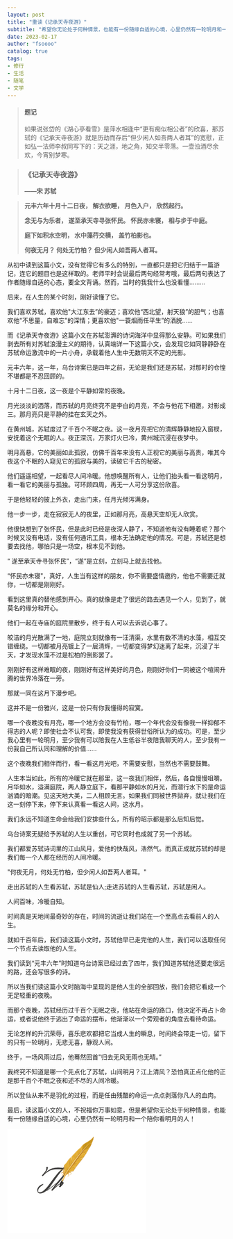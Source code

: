 ```yaml
---
layout: post
title: "重读《记承天寺夜游》"
subtitle: "希望你无论处于何种情景，也能有一份随缘自适的心境，心里仍然有一轮明月和一个陪你看明月的人"
date: 2023-02-17
author: "fsoooo"
catalog: true
tags:
- 修行
- 生活
- 随笔
- 文学
---
```

> 
> #### 题记
>
> 如果说张岱的《湖心亭看雪》是萍水相逢中“更有痴似相公者”的欣喜，那苏轼的《记承天寺夜游》就是历劫而存后“但少闲人如吾两人者耳”的宽慰，正如弘一法师李叔同写下的：天之涯，地之角，知交半零落。一壶浊酒尽余欢，今宵别梦寒。

> ### 《记承天寺夜游》
>
> **——宋 苏轼**

> **元丰六年十月十二日夜， 解衣欲睡， 月色入户， 欣然起行。**
>
> **念无与为乐者， 遂至承天寺寻张怀民。 怀民亦未寝， 相与步于中庭。**
>
> **庭下如积水空明， 水中藻荇交横， 盖竹柏影也。**
>
> **何夜无月？ 何处无竹柏？ 但少闲人如吾两人者耳。**
>


从初中读到这篇小文，没有觉得它有多么的特别，一直都只是把它归结于一篇游记，连它的题目也是这样取的。老师平时会说最后两句经常考哦，最后两句表达了作者随缘自适的心态，要全文背诵。然而，当时的我我什么也没看懂.........

后来，在人生的某个时刻，刚好读懂了它。

我们喜欢苏轼，喜欢他"大江东去”的豪迈；喜欢他“西北望，射天狼”的胆气；也喜欢他"不思量，自难忘”的深情；更喜欢他"一蓑烟雨任平生”的洒脱......

而《记承天寺夜游》这篇小文在苏轼澎湃的诗词海洋中显得那么安静。可如果我们剥去所有对苏轼浪漫主义的期待，认真端详一下这篇小文，会发现它如同静静卧在苏轼命运激流中的一片小舟，承载着他人生中无数明灭不定的光影。

元丰六年，这一年，乌台诗案已是四年之前，无论是我们还是苏轼，对那时的仓惶不堪都是不忍回顾的。

十月十二日夜，这一夜是个平静如常的夜晚。

月光淡淡的洒落，而苏轼的月亮终究不是李白的月亮，不会与他花下相邀，对影成三。那月亮只是平静的挂在玄天之外。

在黄州城，苏轼度过了千百个不眠之夜。这一夜月亮把它的清辉静静地投入窗棂，安抚着这个无眠的人。夜正深沉，万家灯火已冷，黄州城沉浸在夜梦中。

明月高悬，它的美丽如此孤寂，仿佛千百年来没有人正视它的美丽与高贵，唯其今夜这个不眠的人窥见它的孤寂与美的，读破它千古的秘密。

他们遥遥相望，一起看尽人间冷暖。他想唤醒所有人，让他们抬头看一看这明月，看一看它的美丽与孤独。可环顾四周，再无一人可分享这份欣喜。

于是他轻轻的披上外衣，走出门来，任月光倾泻满身。

他一步一步，走在寂寂无人的夜里，正如那月亮，高悬天空却无人欣赏。

他很快想到了张怀民，但是此时已经是夜深人静了，不知道他有没有睡着呢？那个时候又没有电话，没有任何通讯工具，根本无法确定他的情况。可是，苏轼还是想要去找他，哪怕只是一场空，根本见不到他。

“ 遂至承天寺寻张怀民”，“遂”是立刻，立刻马上就去找他。

“怀民亦未寝"，真好，人生当有这样的朋友，你不需要盛情邀约，他也不需要迁就你，一切都是刚刚好。

看到这里真的替他感到开心。真的就像是走了很远的路去遇见一个人，见到了，就莫名的缘分和开心。

他们一起在寺庙的庭院里散步，终于有人可以去诉说心事了。

皎洁的月光散满了一地，庭院立刻就像有一汪清渠，水里有数不清的水藻，相互交错缠绕。一切都被月亮镀上了一层清辉，一切都变得梦幻迷离了起来，沉浸了半天，才发现水藻不过是松柏的倒影罢了。

刚刚好有这样难眠的夜，刚刚好有这样美好的月色，刚刚好你们一同被这个喧闹升腾的世界冷落在一旁。

那就一同在这月下漫步吧。

这并不是一份雅兴，这是一份只有你我懂得的寂寞。

哪一个夜晚没有月亮，哪一个地方会没有竹柏，哪一个年代会没有像我一样抑郁不得志的人呢？即使社会不认可我，即使我没有获得世俗所认为的成功。可是，至少我心里有一轮明月，至少我有可以陪我在人生低谷半夜陪我聊天的人，至少我有一份我自己所认同和理解的价值......

这个夜晚我们相伴而行，看一看这月光吧，不需要安慰，当然也不需要鼓舞。

人生本当如此，所有的冷暖它就在那里，这一夜我们相伴，然后，各自慢慢咀嚼。月华如水，溢满庭院，两人静立庭下，看那平静如水的月光，而潜行水下的是命运汹涌的暗潮。见这天地大美，二人相顾无言。如果我们同被世界拋弃，就让我们在这一刻停下来，停下来认真看一看这人间，这水月。

我们永远不知道生命会给我们安排些什么，所有的昭示都是那么后知后觉。

乌台诗案无疑给予苏轼的人生以重创，可它同时也成就了另一个苏轼。

我们都爱苏轼诗词里的江山风月，爱他的快哉风，浩然气。而真正成就苏轼的却是我们每一个人都在经历的人间冷暖。

"何夜无月，何处无竹柏，但少闲人如吾两人者耳。"

走出苏轼的人生看苏轼，苏轼是仙人;走进苏轼的人生看苏轼，苏轼是闲人。

人间百味，冷暖自知。

时间真是天地间最奇妙的存在，时间的流逝让我们站在一个至高点去看前人的人生。

就如千百年后，我们读这篇小文时，苏轼他早已走完他的人生，我们可以选取任何一个节点去读取他的人生。

我们读到“元丰六年”时知道乌台诗案已经过去了四年，我们知道苏轼他还要走很远的路，还会写很多的诗。

所以当我们读这篇小文时脑海中呈现的是他人生的全部回放，我们会把它看成一个无足轻重的夜晚。

而那个夜晚，苏轼经历过千百个无眠之夜，他站在命运的路口，他决定不再占卜命运，或者说他终于逃出了命运的摆布，他渐渐以一个旁观者的角度去看待命运。

无论怎样的升沉荣辱，喜乐悲欢都把它当成人生的瞬息，时间终会带走一切，留下的只有一轮明月，无悲无喜，静观人间。

终于，一场风雨过后，他蓦然回首"归去无风无雨也无晴。”

我终究不知道是哪一个先点化了苏轼，山间明月？江上清风？恐怕真正点化他的正是那千百个不眠之夜和述不尽的人间冷暖。

所以登仙从来不是羽化的过程，而是任由残酷的命运一点点剥落你凡人的血肉。

最后，读这篇小文的人，不祝福你万事如意，但是希望你无论处于何种情景，也能有一份随缘自适的心境，心里仍然有一轮明月和一个陪你看明月的人！

![](../img/ending.gif)

